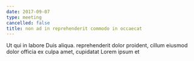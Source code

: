```yaml
---
date: 2017-09-07
type: meeting
cancelled: false
title: non ad in reprehenderit commodo in occaecat
---
```

Ut qui in labore Duis aliqua. reprehenderit dolor proident, cillum eiusmod dolor officia ex culpa amet, cupidatat Lorem ipsum et